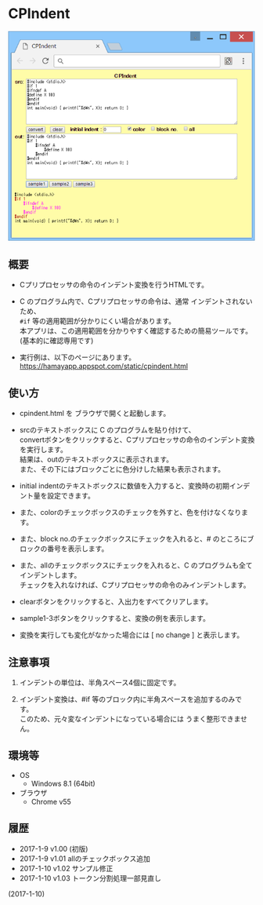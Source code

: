 # CPIndent

![image](image.png)

## 概要
- Cプリプロセッサの命令のインデント変換を行うHTMLです。

- C のプログラム内で、Cプリプロセッサの命令は、通常 インデントされないため、  
  `#if` 等の適用範囲が分かりにくい場合があります。  
  本アプリは、この適用範囲を分かりやすく確認するための簡易ツールです。  
  (基本的に確認専用です)

- 実行例は、以下のページにあります。  
  https://hamayapp.appspot.com/static/cpindent.html


## 使い方
- cpindent.html を ブラウザで開くと起動します。

- srcのテキストボックスに C のプログラムを貼り付けて、  
  convertボタンをクリックすると、Cプリプロセッサの命令のインデント変換を実行します。  
  結果は、outのテキストボックスに表示されます。  
  また、その下にはブロックごとに色分けした結果も表示されます。

- initial indentのテキストボックスに数値を入力すると、変換時の初期インデント量を設定できます。

- また、colorのチェックボックスのチェックを外すと、色を付けなくなります。

- また、block no.のチェックボックスにチェックを入れると、# のところにブロックの番号を表示します。  

- また、allのチェックボックスにチェックを入れると、C のプログラムも全てインデントします。  
  チェックを入れなければ、Cプリプロセッサの命令のみインデントします。

- clearボタンをクリックすると、入出力をすべてクリアします。

- sample1-3ボタンをクリックすると、変換の例を表示します。

- 変換を実行しても変化がなかった場合には [ no change ] と表示します。


## 注意事項
1. インデントの単位は、半角スペース4個に固定です。

2. インデント変換は、#if 等のブロック内に半角スペースを追加するのみです。  
   このため、元々変なインデントになっている場合には うまく整形できません。


## 環境等
- OS
  - Windows 8.1 (64bit)
- ブラウザ
  - Chrome v55

## 履歴
- 2017-1-9   v1.00 (初版)
- 2017-1-9   v1.01 allのチェックボックス追加
- 2017-1-10  v1.02 サンプル修正
- 2017-1-10  v1.03 トークン分割処理一部見直し


(2017-1-10)
